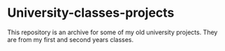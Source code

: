 # University-classes-projects

This repository is an archive for some of my old university projects. They are from my first and second years classes.
